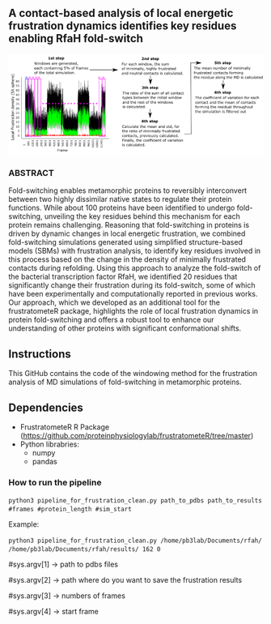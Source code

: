 
## A contact-based analysis of local energetic frustration dynamics identifies key residues enabling RfaH fold-switch  

![Workflow of the method](Figures/diagram.png)

### ABSTRACT
Fold-switching enables metamorphic proteins to reversibly interconvert between two highly dissimilar native states to regulate their protein functions. While about 100 proteins have been identified to undergo fold-switching, unveiling the key residues behind this mechanism for each protein remains challenging. Reasoning that fold-switching in proteins is driven by dynamic changes in local energetic frustration, we combined fold-switching simulations generated using simplified structure-based models (SBMs) with frustration analysis, to identify key residues involved in this process based on the change in the density of minimally frustrated contacts during refolding. Using this approach to analyze the fold-switch of the bacterial transcription factor RfaH, we identified 20 residues that significantly change their frustration during its fold-switch, some of which have been experimentally and computationally reported in previous works. Our approach, which we developed as an additional tool for the frustratometeR package, highlights the role of local frustration dynamics in protein fold-switching and offers a robust tool to enhance our understanding of other proteins with significant conformational shifts.

## Instructions

This GitHub contains the code of the windowing method for the frustration analysis of MD simulations of fold-switching in metamorphic proteins.

## Dependencies
- FrustratometeR R Package (https://github.com/proteinphysiologylab/frustratometeR/tree/master)
- Python librabries:
    - numpy
    - pandas

### How to run the pipeline

`python3 pipeline_for_frustration_clean.py path_to_pdbs path_to_results #frames #protein_length #sim_start`

Example:

`python3 pipeline_for_frustration_clean.py /home/pb3lab/Documents/rfah/ /home/pb3lab/Documents/rfah/results/ 162 0`

#sys.argv[1] -> path to pdbs files

#sys.argv[2] -> path where do you want to save the frustration results

#sys.argv[3] -> numbers of frames

#sys.argv[4] -> start frame
